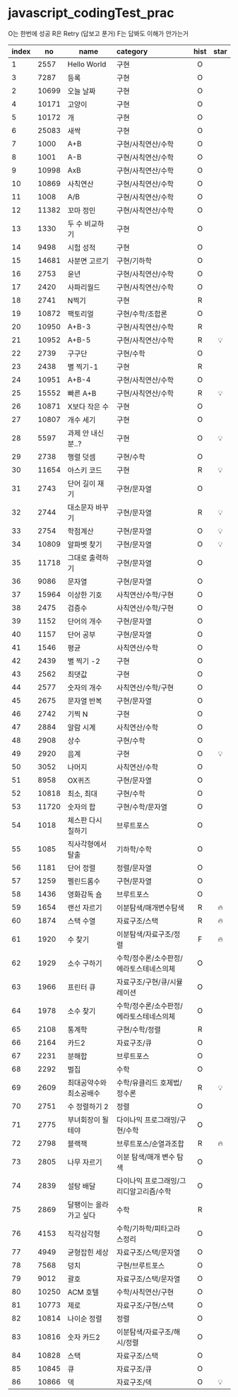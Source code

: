 # javascript_codingTest_prac

O는 한번에 성공
R은 Retry (답보고 푼거)
F는 답봐도 이해가 안가는거

| index | no    | name                    | category                                | hist | star |
| ----- | ----- | ----------------------- | :-------------------------------------- | :--: | :--: |
| 1     | 2557  | Hello World             | 구현                                    |  O   |      |
| 3     | 7287  | 등록                    | 구현                                    |  O   |      |
| 2     | 10699 | 오늘 날짜               | 구현                                    |  O   |      |
| 4     | 10171 | 고양이                  | 구현                                    |  O   |      |
| 5     | 10172 | 개                      | 구현                                    |  O   |      |
| 6     | 25083 | 새싹                    | 구현                                    |  O   |      |
| 7     | 1000  | A+B                     | 구현/사칙연산/수학                      |  O   |      |
| 8     | 1001  | A-B                     | 구현/사칙연산/수학                      |  O   |      |
| 9     | 10998 | AxB                     | 구현/사칙연산/수학                      |  O   |      |
| 10    | 10869 | 사칙연산                | 구현/사칙연산/수학                      |  O   |      |
| 11    | 1008  | A/B                     | 구현/사칙연산/수학                      |  O   |      |
| 12    | 11382 | 꼬마 정민               | 구현/사칙연산/수학                      |  O   |      |
| 13    | 1330  | 두 수 비교하기          | 구현                                    |  O   |      |
| 14    | 9498  | 시험 성적               | 구현                                    |  O   |      |
| 15    | 14681 | 사분면 고르기           | 구현/기하학                             |  O   |      |
| 16    | 2753  | 윤년                    | 구현/사칙연산/수학                      |  O   |      |
| 17    | 2420  | 사파리월드              | 구현/사칙연산/수학                      |  O   |      |
| 18    | 2741  | N찍기                   | 구현                                    |  R   |      |
| 19    | 10872 | 팩토리얼                | 구현/수학/조합론                        |  O   |      |
| 20    | 10950 | A+B-3                   | 구현/사칙연산/수학                      |  R   |      |
| 21    | 10952 | A+B-5                   | 구현/사칙연산/수학                      |  R   |  💡  |
| 22    | 2739  | 구구단                  | 구현/수학                               |  O   |      |
| 23    | 2438  | 별 찍기-1               | 구현                                    |  R   |      |
| 24    | 10951 | A+B-4                   | 구현/사칙연산/수학                      |  O   |      |
| 25    | 15552 | 빠른 A+B                | 구현/사칙연산/수학                      |  R   |  💡  |
| 26    | 10871 | X보다 작은 수           | 구현                                    |  O   |      |
| 27    | 10807 | 개수 세기               | 구현                                    |  O   |      |
| 28    | 5597  | 과제 안 내신 분..?      | 구현                                    |  O   |  💡  |
| 29    | 2738  | 행렬 덧셈               | 구현/수학                               |  O   |      |
| 30    | 11654 | 아스키 코드             | 구현                                    |  R   |  💡  |
| 31    | 2743  | 단어 길이 재기          | 구현/문자열                             |  O   |      |
| 32    | 2744  | 대소문자 바꾸기         | 구현/문자열                             |  R   |  💡  |
| 33    | 2754  | 학점계산                | 구현/문자열                             |  O   |  💡  |
| 34    | 10809 | 알파벳 찾기             | 구현/문자열                             |  O   |  💡  |
| 35    | 11718 | 그대로 출력하기         | 구현/문자열                             |  O   |      |
| 36    | 9086  | 문자열                  | 구현/문자열                             |  O   |      |
| 37    | 15964 | 이상한 기호             | 사칙연산/수학/구현                      |  O   |      |
| 38    | 2475  | 검증수                  | 사칙연산/수학/구현                      |  O   |      |
| 39    | 1152  | 단어의 개수             | 구현/문자열                             |  O   |      |
| 40    | 1157  | 단어 공부               | 구현/문자열                             |  O   |      |
| 41    | 1546  | 평균                    | 사칙연산/수학                           |  O   |      |
| 42    | 2439  | 별 찍기 -2              | 구현                                    |  O   |      |
| 43    | 2562  | 최댓값                  | 구현                                    |  O   |      |
| 44    | 2577  | 숫자의 개수             | 사칙연산/수학/구현                      |  O   |      |
| 45    | 2675  | 문자열 반복             | 구현/문자열                             |  O   |      |
| 46    | 2742  | 기찍 N                  | 구현                                    |  O   |      |
| 47    | 2884  | 알람 시계               | 사칙연산/수학                           |  O   |      |
| 48    | 2908  | 상수                    | 구현/수학                               |  O   |      |
| 49    | 2920  | 음계                    | 구현                                    |  O   |  💡  |
| 50    | 3052  | 나머지                  | 사칙연산/수학                           |  O   |      |
| 51    | 8958  | OX퀴즈                  | 구현/문자열                             |  O   |      |
| 52    | 10818 | 최소, 최대              | 구현/수학                               |  O   |      |
| 53    | 11720 | 숫자의 합               | 구현/수학/문자열                        |  O   |      |
| 54    | 1018  | 체스판 다시 칠하기      | 브루트포스                              |  O   |      |
| 55    | 1085  | 직사각형에서 탈출       | 기하학/수학                             |  O   |      |
| 56    | 1181  | 단어 정렬               | 정렬/문자열                             |  O   |      |
| 57    | 1259  | 펠린드롬수              | 구현/문자열                             |  O   |      |
| 58    | 1436  | 영화감독 숌             | 브루트포스                              |  O   |      |
| 59    | 1654  | 랜선 자르기             | 이분탐색/매개변수탐색                   |  R   |  🔥  |
| 60    | 1874  | 스택 수열               | 자료구조/스택                           |  R   |  🔥  |
| 61    | 1920  | 수 찾기                 | 이분탐색/자료구조/정렬                  |  F   |  🔥  |
| 62    | 1929  | 소수 구하기             | 수학/정수론/소수판정/에라토스테네스의체 |  O   |      |
| 63    | 1966  | 프린터 큐               | 자료구조/구현/큐/시뮬레이션             |  O   |      |
| 64    | 1978  | 소수 찾기               | 수학/정수론/소수판정/에라토스테네스의체 |  O   |      |
| 65    | 2108  | 통계학                  | 구현/수학/정렬                          |  R   |      |
| 66    | 2164  | 카드2                   | 자료구조/큐                             |  O   |      |
| 67    | 2231  | 분해합                  | 브루트포스                              |  O   |      |
| 68    | 2292  | 벌집                    | 수학                                    |  O   |      |
| 69    | 2609  | 최대공약수와 최소공배수 | 수학/유클리드 호제법/정수론             |  R   |  💡  |
| 70    | 2751  | 수 정렬하기 2           | 정렬                                    |  O   |      |
| 71    | 2775  | 부녀회장이 될테야       | 다이나믹 프로그래밍/구현/수학           |  O   |      |
| 72    | 2798  | 블랙잭                  | 브루트포스/순열과조합                   |  R   |  🔥  |
| 73    | 2805  | 나무 자르기             | 이분 탐색/매개 변수 탐색                |  O   |      |
| 74    | 2839  | 설탕 배달               | 다이나믹 프로그래밍/그리디알고리즘/수학 |  O   |      |
| 75    | 2869  | 달팽이는 올라가고 싶다  | 수학                                    |  R   |      |
| 76    | 4153  | 직각삼각형              | 수학/기하학/피타고라스정리              |  O   |      |
| 77    | 4949  | 균형잡힌 세상           | 자료구조/스택/문자열                    |  O   |      |
| 78    | 7568  | 덩치                    | 구현/브루트포스                         |  O   |      |
| 79    | 9012  | 괄호                    | 자료구조/스택/문자열                    |  O   |      |
| 80    | 10250 | ACM 호텔                | 수학/사칙연산/구현                      |  O   |      |
| 81    | 10773 | 제로                    | 자료구조/구현/스택                      |  O   |      |
| 82    | 10814 | 나이순 정렬             | 정렬                                    |  O   |      |
| 83    | 10816 | 숫자 카드2              | 이분탐색/자료구조/해시/정렬             |  O   |      |
| 84    | 10828 | 스택                    | 자료구조/스택                           |  O   |      |
| 85    | 10845 | 큐                      | 자료구조/큐                             |  O   |      |
| 86    | 10866 | 덱                      | 자료구조/덱                             |  O   |  💡  |

